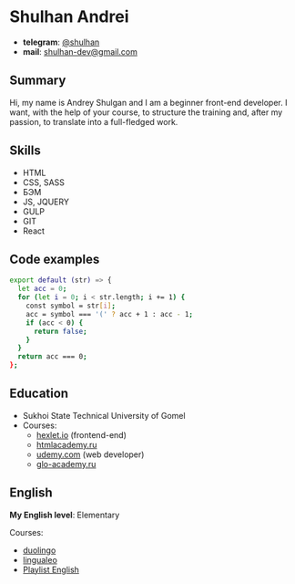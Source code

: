 # Shulhan Andrei

- **telegram**: [@shulhan](http:/t.me/shulhan)
- **mail**: shulhan-dev@gmail.com

## Summary

Hi, my name is Andrey Shulgan and I am a beginner front-end developer. I want, with the help of your course, to structure the training and, after my passion, to translate into a full-fledged work.

## Skills

- HTML
- CSS, SASS
- БЭМ
- JS, JQUERY
- GULP
- GIT
- React

## Code examples

```sh
export default (str) => {
  let acc = 0;
  for (let i = 0; i < str.length; i += 1) {
    const symbol = str[i];
    acc = symbol === '(' ? acc + 1 : acc - 1;
    if (acc < 0) {
      return false;
    }
  }
  return acc === 0;
};
```

## Education

- Sukhoi State Technical University of Gomel
- Courses:
  - [hexlet.io](https://hexlet.io/) (frontend-end)
  - [htmlacademy.ru](https://htmlacademy.ru/)
  - [udemy.com](https://www.udemy.com/course/webdeveloper/) (web developer)
  - [glo-academy.ru](https://glo-academy.ru/web-start/)

## English

**My English level**: Elementary

Courses:

- [duolingo](https://ru.duolingo.com/)
- [lingualeo](https://lingualeo.com/)
- [Playlist English](https://www.youtube.com/channel/UC_3oKG5Szq-m6Xz-MjRZgpw)
